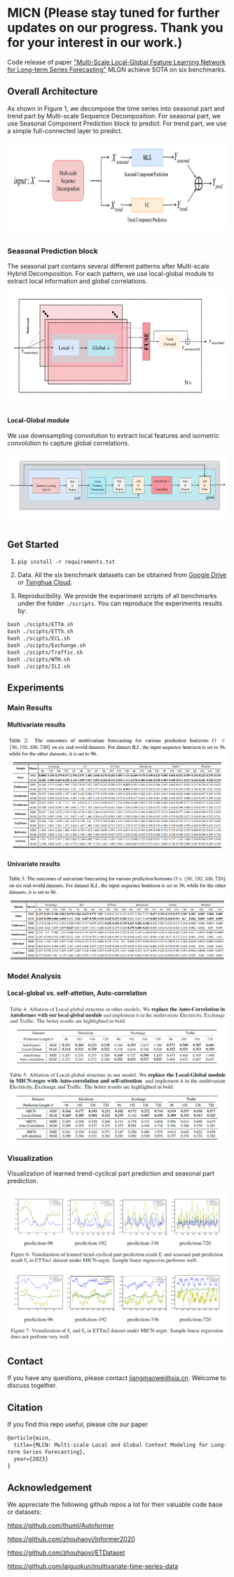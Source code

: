 # MICN (Please stay tuned for further updates on our progress. Thank you for your interest in our work.)
Code release of paper ["Multi-Scale Local-Global Feature Learning Network for Long-term Series Forecasting"](https://openreview.net/) 
MLGN achieve SOTA on six benchmarks.

##  Overall Architecture
As shown in Figure 1, we decompose the time series into seasonal part and trend part by Multi-scale Sequence Decomposition. For seasonal part, we use Seasonal Component Prediction block to predict. For trend part, we use a simple full-connected layer to predict. 
<p align="center">
<img src=".\img\MLGN.png" height = "202" alt="" align=center />
<br><br>
</p>


### Seasonal Prediction block
The seasonal part contains several different patterns after Multi-scale Hybrid Decomposition. For each pattern, we use local-global module to extract local information and global correlations. 
<p align="center">
<img src=".\img\seasonal.png" height = "250" alt="" align=center />
<br><br>
</p>


#### Local-Global module
We use downsampling convolution to extract local features and isometric convolution to capture global correlations. 
<p align="center">
<img src=".\img\LG.png" height = "150" alt="" align=center />
<br><br>
</p>

## Get Started

1. `pip install -r requirements.txt`

2. Data. All the six benchmark datasets can be obtained from [Google Drive](https://drive.google.com/file/d/1CC4ZrUD4EKncndzgy5PSTzOPSqcuyqqj/view?usp=sharing) or [Tsinghua Cloud](https://cloud.tsinghua.edu.cn/f/b8f4a78a39874ac9893e/?dl=1).

3. Reproducibility. We provide the experiment scripts of all benchmarks under the folder `./scripts`. You can reproduce the experiments results by:

```
bash ./scipts/ETTm.sh
bash ./scipts/ETTh.sh
bash ./scipts/ECL.sh
bash ./scipts/Exchange.sh
bash ./scipts/Traffic.sh
bash ./scipts/WTH.sh
bash ./scipts/ILI.sh
```

## Experiments
### Main Results
#### Multivariate results
![arch](./img/multi_results.png)

#### Univariate results
![arch](./img/uni_results.png)

### Model Analysis
#### Local-global vs. self-attetion, Auto-correlation

![arch](./img/local-global-analysis1.png)
![arch](./img/local-global-analysis2.png)

### Visualization
Visualization of learned trend-cyclical part prediction and seasonal part prediction.

![arch](./img/visualization.png)


## Contact
If you have any questions, please contact jiangmaowei@sia.cn. Welcome to discuss together.

## Citation
If you find this repo useful, please cite our paper
```
@article{micn,
  title={MLCN: Multi-scale Local and Global Context Modeling for Long-term Series Forecasting},
  year={2023}
}
```


## Acknowledgement

We appreciate the following github repos a lot for their valuable code base or datasets:

https://github.com/thuml/Autoformer

https://github.com/zhouhaoyi/Informer2020

https://github.com/zhouhaoyi/ETDataset

https://github.com/laiguokun/multivariate-time-series-data
